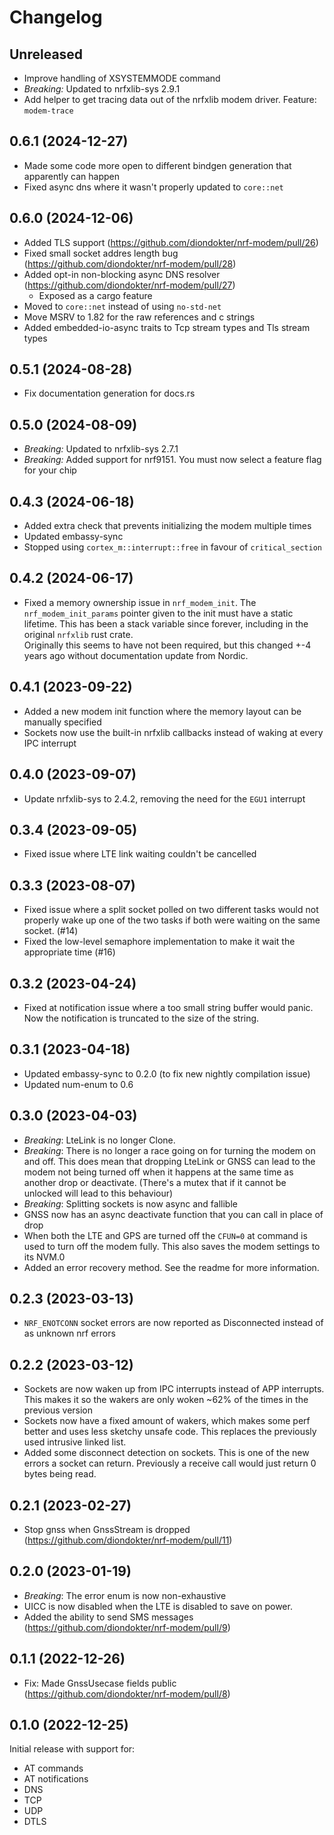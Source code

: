 # Changelog

## Unreleased

- Improve handling of XSYSTEMMODE command
- *Breaking:* Updated to nrfxlib-sys 2.9.1
- Add helper to get tracing data out of the nrfxlib modem driver. Feature: `modem-trace`

## 0.6.1 (2024-12-27)

- Made some code more open to different bindgen generation that apparently can happen
- Fixed async dns where it wasn't properly updated to `core::net`

## 0.6.0 (2024-12-06)

- Added TLS support (https://github.com/diondokter/nrf-modem/pull/26)
- Fixed small socket addres length bug (https://github.com/diondokter/nrf-modem/pull/28)
- Added opt-in non-blocking async DNS resolver (https://github.com/diondokter/nrf-modem/pull/27)
  - Exposed as a cargo feature
- Moved to `core::net` instead of using `no-std-net`
- Move MSRV to 1.82 for the raw references and c strings
- Added embedded-io-async traits to Tcp stream types and Tls stream types

## 0.5.1 (2024-08-28)

- Fix documentation generation for docs.rs

## 0.5.0 (2024-08-09)

- *Breaking:* Updated to nrfxlib-sys 2.7.1
- *Breaking:* Added support for nrf9151. You must now select a feature flag for your chip

## 0.4.3 (2024-06-18)

- Added extra check that prevents initializing the modem multiple times
- Updated embassy-sync
- Stopped using `cortex_m::interrupt::free` in favour of `critical_section`

## 0.4.2 (2024-06-17)

- Fixed a memory ownership issue in `nrf_modem_init`. The `nrf_modem_init_params` pointer given to the init must
  have a static lifetime. This has been a stack variable since forever, including in the original `nrfxlib` rust crate.  
  Originally this seems to have not been required, but this changed +-4 years ago
  without documentation update from Nordic.

## 0.4.1 (2023-09-22)

- Added a new modem init function where the memory layout can be manually specified
- Sockets now use the built-in nrfxlib callbacks instead of waking at every IPC interrupt

## 0.4.0 (2023-09-07)

- Update nrfxlib-sys to 2.4.2, removing the need for the `EGU1` interrupt

## 0.3.4 (2023-09-05)

- Fixed issue where LTE link waiting couldn't be cancelled

## 0.3.3 (2023-08-07)

- Fixed issue where a split socket polled on two different tasks would not properly wake up one of the two tasks if both were waiting on the same socket. (#14)
- Fixed the low-level semaphore implementation to make it wait the appropriate time (#16)

## 0.3.2 (2023-04-24)

- Fixed at notification issue where a too small string buffer would panic. Now the notification is truncated to the size of the string.

## 0.3.1  (2023-04-18)

- Updated embassy-sync to 0.2.0 (to fix new nightly compilation issue)
- Updated num-enum to 0.6

## 0.3.0 (2023-04-03)

- *Breaking*: LteLink is no longer Clone.
- *Breaking*: There is no longer a race going on for turning the modem on and off.
  This does mean that dropping LteLink or GNSS can lead to the modem not being turned off when it happens at the same time as another drop or deactivate.
  (There's a mutex that if it cannot be unlocked will lead to this behaviour)
- *Breaking*: Splitting sockets is now async and fallible
- GNSS now has an async deactivate function that you can call in place of drop
- When both the LTE and GPS are turned off the `CFUN=0` at command is used to turn off the modem fully.
  This also saves the modem settings to its NVM.0
- Added an error recovery method. See the readme for more information.

## 0.2.3 (2023-03-13)

- `NRF_ENOTCONN` socket errors are now reported as Disconnected instead of as unknown nrf errors

## 0.2.2 (2023-03-12)

- Sockets are now waken up from IPC interrupts instead of APP interrupts. This makes it so the wakers are only woken ~62% of the times in the previous version
- Sockets now have a fixed amount of wakers, which makes some perf better and uses less sketchy unsafe code. This replaces the previously used intrusive linked list.
- Added some disconnect detection on sockets. This is one of the new errors a socket can return. Previously a receive call would just return 0 bytes being read.

## 0.2.1 (2023-02-27)

- Stop gnss when GnssStream is dropped (https://github.com/diondokter/nrf-modem/pull/11)

## 0.2.0 (2023-01-19)

- *Breaking*: The error enum is now non-exhaustive
- UICC is now disabled when the LTE is disabled to save on power.
- Added the ability to send SMS messages (https://github.com/diondokter/nrf-modem/pull/9)

## 0.1.1 (2022-12-26)

- Fix: Made GnssUsecase fields public (https://github.com/diondokter/nrf-modem/pull/8)

## 0.1.0 (2022-12-25)

Initial release with support for:
- AT commands
- AT notifications
- DNS
- TCP
- UDP
- DTLS
